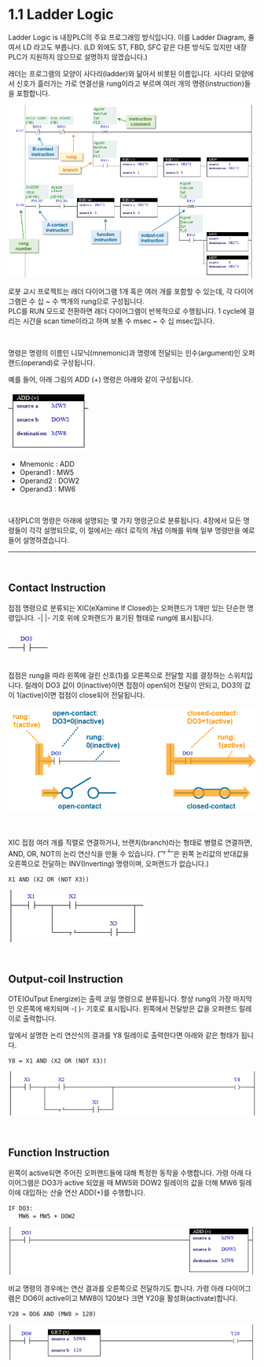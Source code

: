 ﻿# 1.1 Ladder Logic

Ladder Logic is 내장PLC의 주요 프로그래밍 방식입니다. 이를 Ladder Diagram, 줄여서 LD 라고도 부릅니다. (LD 외에도 ST, FBD, SFC 같은 다른 방식도 있지만 내장PLC가 지원하지 않으므로 설명하지 않겠습니다.)

래더는 프로그램의 모양이 사다리(ladder)와 닮아서 비롯된 이름입니다. 사다리 모양에서 신호가 흘러가는 가로 연결선을 rung이라고 부르며 여러 개의 명령(instruction)들을 포함합니다.

![](../_assets/ladder-sample2.png)


로봇 교시 프로젝트는 래더 다이어그램 1개 혹은 여러 개를 포함할 수 있는데, 각 다이어그램은 수 십 ~ 수 백개의 rung으로 구성됩니다.  
PLC를 RUN 모드로 전환하면 래더 다이어그램이 반복적으로 수행됩니다. 1 cycle에 걸리는 시간을 scan time이라고 하며 보통 수 msec ~ 수 십 msec입니다.


<br>

명령은 명령의 이름인 니모닉(mnemonic)과 명령에 전달되는 인수(argument)인 오퍼랜드(operand)로 구성됩니다.

 예를 들어, 아래 그림의 ADD (+) 명령은 아래와 같이 구성됩니다.

![](../_assets/ladder-add.png)

* Mnemonic : ADD
* Operand1 : MW5
* Operand2 : DOW2
* Operand3 : MW6

<br>

내장PLC의 명령은 아래에 설명되는 몇 가지 명령군으로 분류됩니다. 4장에서 모든 명령들이 각각 설명되므로, 이 절에서는 래더 로직의 개념 이해를 위해 일부 명령만을 예로 들어 설명하겠습니다.

---

<br>

## Contact Instruction

접점 명령으로 분류되는 XIC(eXamine If Closed)는 오퍼랜드가 1개만 있는 단순한 명령입니다. -| |- 기호 위에 오퍼랜드가 표기된 형태로 rung에 표시됩니다.

![](../_assets/ladder-xic.png)

접점은 rung을 따라 왼쪽에 걸린 신호(1)를 오른쪽으로 전달할 지를 결정하는 스위치입니다. 릴레이 DO3 값이 0(inactive)이면 접점이 open되어 전달이 안되고, DO3의 값이 1(active)이면 접점이 close되어 전달됩니다.

![](../_assets/ladder-contact.png)

<br>

XIC 접점 여러 개를 직렬로 연결하거나, 브랜치(branch)라는 형태로 병렬로 연결하면, AND, OR, NOT의 논리 연산식을 만들 수 있습니다.
(![](../_assets/ladder-not.png)은 왼쪽 논리값의 반대값을 오른쪽으로 전달하는 INV(Inverting) 명령이며, 오퍼랜드가 없습니다.)  

```
X1 AND (X2 OR (NOT X3))
```

![](../_assets/ladder-and-or-not.png)

<br>


## Output-coil Instruction

OTE(OuTput Energize)는 출력 코일 명령으로 분류됩니다. 항상 rung의 가장 마지막인 오른쪽에 배치되며 -( )- 기호로 표시됩니다. 왼쪽에서 전달받은 값을 오퍼랜드 릴레이로 출력합니다.

앞에서 설명한 논리 연산식의 결과를 Y8 릴레이로 출력한다면 아래와 같은 형태가 됩니다.

```
Y8 = X1 AND (X2 OR (NOT X3))
```

![](../_assets/ladder-ote.png)


<br>

## Function Instruction

왼쪽이 active되면 주어진 오퍼랜드들에 대해 특정한 동작을 수행합니다. 가령 아래 다이어그램은 DO3가 active 되었을 때 MW5와 DOW2 릴레이의 값을 더해 MW6 릴레이에 대입하는 산술 연산 ADD(+)를 수행합니다.

```
IF DO3:
   MW6 = MW5 + DOW2
```

![](../_assets/ladder-add2.png)

비교 명령의 경우에는 연산 결과를 오른쪽으로 전달하기도 합니다. 가령 아래 다이어그램은 DO6이 active이고 MW8이 120보다 크면 Y20을 활성화(activate)합니다.

```
Y20 = DO6 AND (MW8 > 120)
```


![](../_assets/ladder-grt.png)
